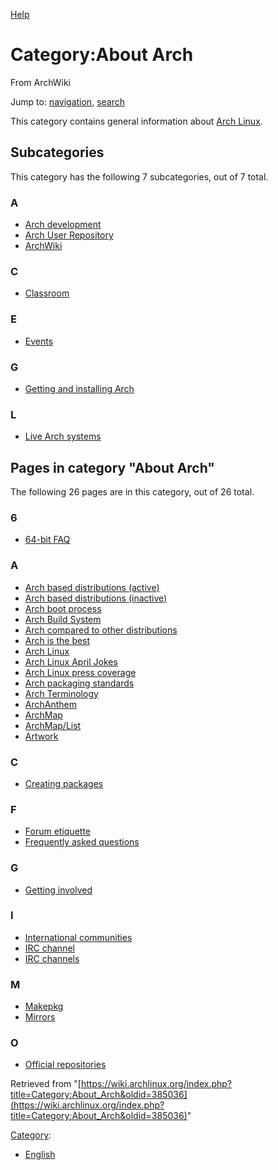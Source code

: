 [Help](//www.mediawiki.org/wiki/Special:MyLanguage/Help:Categories)

# Category:About Arch

From ArchWiki

Jump to: [navigation](#column-one), [search](#searchInput)

This category contains general information about [Arch Linux](https://www.archlinux.org/).

## Subcategories

This category has the following 7 subcategories, out of 7 total.

### A

*   [Arch development](/index.php/Category:Arch_development "Category:Arch development")
*   [Arch User Repository](/index.php/Category:Arch_User_Repository "Category:Arch User Repository")
*   [ArchWiki](/index.php/Category:ArchWiki "Category:ArchWiki")

### C

*   [Classroom](/index.php/Category:Classroom "Category:Classroom")

### E

*   [Events](/index.php/Category:Events "Category:Events")

### G

*   [Getting and installing Arch](/index.php/Category:Getting_and_installing_Arch "Category:Getting and installing Arch")

### L

*   [Live Arch systems](/index.php/Category:Live_Arch_systems "Category:Live Arch systems")

## Pages in category "About Arch"

The following 26 pages are in this category, out of 26 total.

### 6

*   [64-bit FAQ](/index.php/64-bit_FAQ "64-bit FAQ")

### A

*   [Arch based distributions (active)](/index.php/Arch_based_distributions_(active) "Arch based distributions (active)")
*   [Arch based distributions (inactive)](/index.php/Arch_based_distributions_(inactive) "Arch based distributions (inactive)")
*   [Arch boot process](/index.php/Arch_boot_process "Arch boot process")
*   [Arch Build System](/index.php/Arch_Build_System "Arch Build System")
*   [Arch compared to other distributions](/index.php/Arch_compared_to_other_distributions "Arch compared to other distributions")
*   [Arch is the best](/index.php/Arch_is_the_best "Arch is the best")
*   [Arch Linux](/index.php/Arch_Linux "Arch Linux")
*   [Arch Linux April Jokes](/index.php/Arch_Linux_April_Jokes "Arch Linux April Jokes")
*   [Arch Linux press coverage](/index.php/Arch_Linux_press_coverage "Arch Linux press coverage")
*   [Arch packaging standards](/index.php/Arch_packaging_standards "Arch packaging standards")
*   [Arch Terminology](/index.php/Arch_Terminology "Arch Terminology")
*   [ArchAnthem](/index.php/ArchAnthem "ArchAnthem")
*   [ArchMap](/index.php/ArchMap "ArchMap")
*   [ArchMap/List](/index.php/ArchMap/List "ArchMap/List")
*   [Artwork](/index.php/Artwork "Artwork")

### C

*   [Creating packages](/index.php/Creating_packages "Creating packages")

### F

*   [Forum etiquette](/index.php/Forum_etiquette "Forum etiquette")
*   [Frequently asked questions](/index.php/Frequently_asked_questions "Frequently asked questions")

### G

*   [Getting involved](/index.php/Getting_involved "Getting involved")

### I

*   [International communities](/index.php/International_communities "International communities")
*   [IRC channel](/index.php/IRC_channel "IRC channel")
*   [IRC channels](/index.php/IRC_channels "IRC channels")

### M

*   [Makepkg](/index.php/Makepkg "Makepkg")
*   [Mirrors](/index.php/Mirrors "Mirrors")

### O

*   [Official repositories](/index.php/Official_repositories "Official repositories")

Retrieved from "[https://wiki.archlinux.org/index.php?title=Category:About_Arch&oldid=385036](https://wiki.archlinux.org/index.php?title=Category:About_Arch&oldid=385036)"

[Category](/index.php/Special:Categories "Special:Categories"):

*   [English](/index.php/Category:English "Category:English")